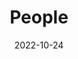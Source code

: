 ---
title: People
date: 2022-10-24

type: landing

sections:
  - block: people
    content:
      title: Biography
      # Choose which groups/teams of users to display.
      #   Edit `user_groups` in each user's profile to add them to one or more of these groups.
      user_groups:
          - Principal Investigators
          # - Researchers
          # - Grad Students
          # - Administration
          # - Visitors
          # - Alumni
      sort_by: Params.last_name
      sort_ascending: true
    design:
      show_interests: true
      show_role: true
      show_social: true

  - block: markdown
    content:
      title: Working experience
      subtitle:
      text: |
        |--------------|-----------------|
        | Content A    | Content B       |
        | 2018 – 2023        | Data 2          |

             
    design:
      columns: '1'


---
